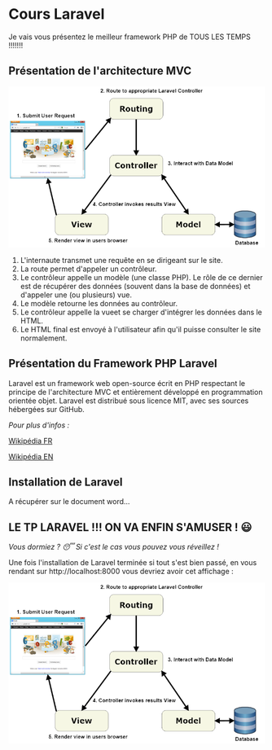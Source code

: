 # Cours Laravel

Je vais vous présentez le meilleur framework PHP de TOUS LES TEMPS !!!!!!!

## Présentation de l'architecture MVC

![Schéma de l'architecture MVC](resources/assets/img/laravel-mvc-schema.png)

1. L'internaute transmet une requête en se dirigeant sur le site.
1. La route permet d'appeler un contrôleur.
1. Le contrôleur appelle un modèle (une classe PHP). Le rôle de ce dernier est de récupérer des données (souvent dans la base de données) et d'appeler une (ou plusieurs) vue.
1. Le modèle retourne les données au contrôleur.
1. Le contrôleur appelle la vueet se charger d'intégrer les données dans le HTML.
1. Le HTML final est envoyé à l'utilisateur afin qu'il puisse consulter le site normalement.

## Présentation du Framework PHP Laravel

Laravel est un framework web open-source écrit en PHP respectant le principe de l'architecture MVC et entièrement développé en programmation orientée objet. Laravel est distribué sous licence MIT, avec ses sources hébergées sur GitHub.

*Pour plus d'infos :*

[Wikipédia FR](https://fr.wikipedia.org/wiki/Laravel)

[Wikipédia EN](https://en.wikipedia.org/wiki/Laravel)

## Installation de Laravel

A récupérer sur le document word...

## LE TP LARAVEL !!! ON VA ENFIN S'AMUSER ! :smiley:

*Vous dormiez ? :sleeping:*
*Si c'est le cas vous pouvez vous réveillez !*

Une fois l'installation de Laravel terminée si tout s'est bien passé, en vous rendant sur http://localhost:8000 vous devriez avoir cet affichage :

![Accueil de Laravel une fois l'installation terminée](resources/assets/img/laravel-mvc-schema.png)
